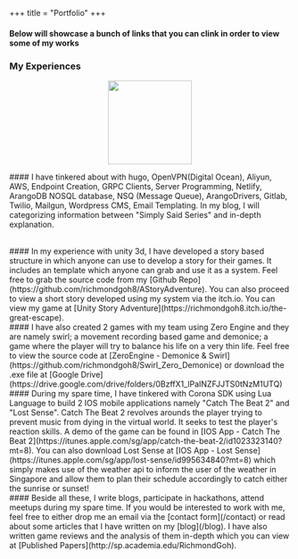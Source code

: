 +++
title = "Portfolio"
+++

#### Below will showcase a bunch of links that you can clink in order to view some of my works

### My Experiences
<p align="center">
    <img src="/images/myavatar.png" width="150">
</p>  
#### I have tinkered about with hugo, OpenVPN(Digital Ocean), Aliyun, AWS, Endpoint Creation, GRPC Clients, Server Programming, Netlify, ArangoDB NOSQL database, NSQ (Message Queue), ArangoDrivers, Gitlab, Twilio, Mailgun, Wordpress CMS, Email Templating. In my blog, I will categorizing information between "Simply Said Series" and in-depth explanation.</p>
</br>
#### In my experience with unity 3d, I have developed a story based structure in which anyone can use to develop a story for their games. It includes an template which anyone can grab and use it as a system. Feel free to grab the source code from my [Github Repo](https://github.com/richmondgoh8/AStoryAdventure). You can also proceed to view a short story developed using my system via the itch.io. You can view my game at [Unity Story Adventure](https://richmondgoh8.itch.io/the-great-escape).
</br>
#### I have also created 2 games with my team using Zero Engine and they are namely swirl; a movement recording based game and demonice; a game where the player will try to balance his life on a very thin life. Feel free to view the source code at [ZeroEngine - Demonice & Swirl](https://github.com/richmondgoh8/Swirl_Zero_Demonice) or download the .exe file at [Google Drive](https://drive.google.com/drive/folders/0BzffX1_lPaINZFJJTS0tNzM1UTQ)
</br>
#### During my spare time, I have tinkered with Corona SDK using Lua Language to build 2 IOS mobile applications namely "Catch The Beat 2" and "Lost Sense". Catch The Beat 2 revolves arounds the player trying to prevent music from dying in the virtual world. It seeks to test the player's reaction skills. A demo of the game can be found in [IOS App - Catch The Beat 2](https://itunes.apple.com/sg/app/catch-the-beat-2/id1023323140?mt=8). You can also download Lost Sense at [IOS App - Lost Sense](https://itunes.apple.com/sg/app/lost-sense/id995634840?mt=8) which simply makes use of the weather api to inform the user of the weather in Singapore and allow them to plan their schedule accordingly to catch either the sunrise or sunset!
</br>
#### Beside all these, I write blogs, participate in hackathons, attend meetups during my spare time. If you would be interested to work with me, feel free to either drop me an email via the [contact form](/contact) or read about some articles that I have written on my [blog](/blog). I have also written game reviews and the analysis of them in-depth which you can view at [Published Papers](http://sp.academia.edu/RichmondGoh).
</br>
</br>

